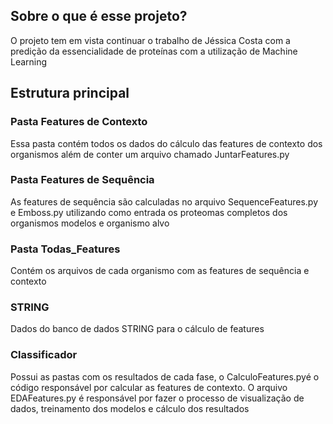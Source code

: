 ## Sobre o que é esse projeto?

O projeto tem em vista continuar o trabalho de Jéssica Costa com a predição da essencialidade de proteínas com a utilização de Machine Learning

## Estrutura principal

### Pasta Features de Contexto

Essa pasta contém todos os dados do cálculo das features de contexto dos organismos além de conter um arquivo chamado JuntarFeatures.py

### Pasta Features de Sequência

As features de sequência são calculadas no arquivo SequenceFeatures.py e Emboss.py utilizando como entrada os proteomas completos dos organismos modelos e organismo alvo

### Pasta Todas_Features

Contém os arquivos de cada organismo com as features de sequência e contexto

### STRING

Dados do banco de dados STRING para o cálculo de features

### Classificador

Possui as pastas com os resultados de cada fase, o CalculoFeatures.pyé o código responsável por calcular as features de contexto.
O arquivo EDAFeatures.py é responsável por fazer o processo de visualização de dados, treinamento dos modelos e cálculo dos resultados
